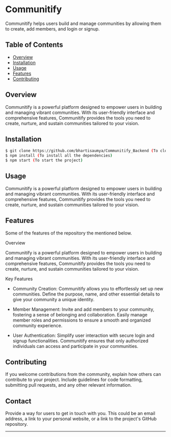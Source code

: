 # Communitify

Communitify helps users build and manage communities by allowing them to create, add members, and login or signup.

## Table of Contents

- [Overview](#overview)
- [Installation](#installation)
- [Usage](#usage)
- [Features](#features)
- [Contributing](#contributing)

## Overview

Communitify is a powerful platform designed to empower users in building and managing vibrant communities. With its user-friendly interface and comprehensive features, Communitify provides the tools you need to create, nurture, and sustain communities tailored to your vision.

## Installation

```bash
$ git clone https://github.com/bhartisaumya/Communitify_Backend (To clone the github code)
$ npm install (To install all the dependencies)
$ npm start (To start the project)
```

## Usage

Communitify is a powerful platform designed to empower users in building and managing vibrant communities. With its user-friendly interface and comprehensive features, Communitify provides the tools you need to create, nurture, and sustain communities tailored to your vision.

## Features

Some of the features of the repository the mentioned below.


Overview

Communitify is a powerful platform designed to empower users in building and managing vibrant communities. With its user-friendly interface and comprehensive features, Communitify provides the tools you need to create, nurture, and sustain communities tailored to your vision.

Key Features

- Community Creation: Communitify allows you to effortlessly set up new communities. Define the purpose, name, and other essential details to give your community a unique identity.

- Member Management: Invite and add members to your community, fostering a sense of belonging and collaboration. Easily manage member roles and permissions to ensure a smooth and organized community experience.

- User Authentication: Simplify user interaction with secure login and signup functionalities. Communitify ensures that only authorized individuals can access and participate in your communities.

## Contributing

If you welcome contributions from the community, explain how others can contribute to your project. Include guidelines for code formatting, submitting pull requests, and any other relevant information.


## Contact

Provide a way for users to get in touch with you. This could be an email address, a link to your personal website, or a link to the project's GitHub repository.

---
